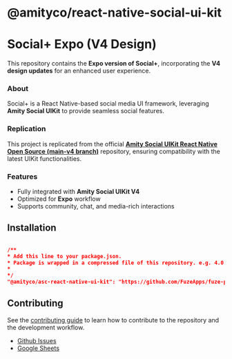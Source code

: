 # @amityco/react-native-social-ui-kit

# Social+ Expo (V4 Design)

This repository contains the **Expo version of Social+**, incorporating the **V4 design updates** for an enhanced user experience.

### About

Social+ is a React Native-based social media UI framework, leveraging **Amity Social UIKit** to provide seamless social features.

### Replication

This project is replicated from the official **[Amity Social UIKit React Native Open Source (main-v4 branch)](https://github.com/AmityCo/Amity-Social-UIKit-React-Native-OpenSource/tree/main-v4)** repository, ensuring compatibility with the latest UIKit functionalities.

### Features

- Fully integrated with **Amity Social UIKit V4**
- Optimized for **Expo** workflow
- Supports community, chat, and media-rich interactions

## Installation

```json

/**
* Add this line to your package.json.
* Package is wrapped in a compressed file of this repository. e.g. 4.0.29
*
*/
"@amityco/asc-react-native-ui-kit": "https://github.com/FuzeApps/fuze-proshop-ui-kit-v4/raw/refs/heads/main/amityco-react-native-social-ui-kit-VERSION_NUMBER_HERE.tgz",

```

## Contributing

See the [contributing guide](CONTRIBUTING.md) to learn how to contribute to the repository and the development workflow.

- [Github Issues](https://github.com/FuzeApps/fuze-proshop-ui-kit-v4/issues)
- [Google Sheets](https://docs.google.com/spreadsheets/d/1q9TpojARJ5f6xnctp4wS10_QNBuV_cAa-8GxWc8AyDg/edit?gid=0#gid=0)

